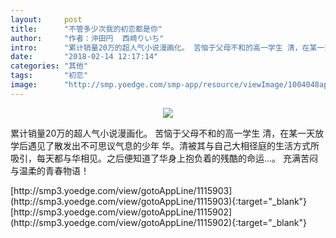 ```yaml
---
layout:     post
title:      "不管多少次我的初恋都是你"
author:     "作者：沖田円  西崎りいち"
intro:      "累计销量20万的超人气小说漫画化。 苦恼于父母不和的高一学生 清，在某一天放学后遇见了散发出不可思议气息的少年 华。清被其与自己大相径庭的生活方式所吸引，每天都与华相见。之后便知道了华身上抱负着的残酷的命运…。 充满苦闷与温柔的青春物语！"
date:       "2018-02-14 12:17:14"
categories: "其他"
tags:       "初恋"
image:      "http://smp.yoedge.com/smp-app/resource/viewImage/1004048appline.png"
---
```

<div style="text-align: center">
<p><img src="http://smp.yoedge.com/smp-app/resource/viewImage/1004048appline.png"/></p>
</div>
<p class="post-meta">
<span>累计销量20万的超人气小说漫画化。 苦恼于父母不和的高一学生 清，在某一天放学后遇见了散发出不可思议气息的少年 华。清被其与自己大相径庭的生活方式所吸引，每天都与华相见。之后便知道了华身上抱负着的残酷的命运…。 充满苦闷与温柔的青春物语！</span>
</p>
[http://smp3.yoedge.com/view/gotoAppLine/1115903](http://smp3.yoedge.com/view/gotoAppLine/1115903){:target="_blank"}
[http://smp3.yoedge.com/view/gotoAppLine/1115902](http://smp3.yoedge.com/view/gotoAppLine/1115902){:target="_blank"}



